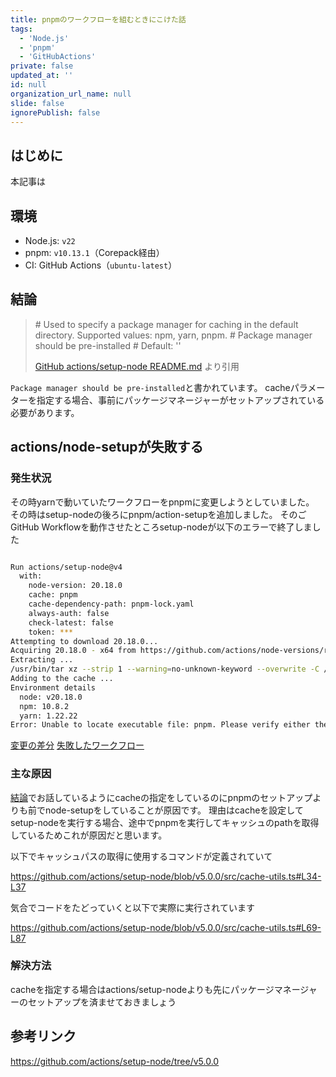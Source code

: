 ```yaml
---
title: pnpmのワークフローを組むときにこけた話
tags:
  - 'Node.js'
  - 'pnpm'
  - 'GitHubActions'
private: false
updated_at: ''
id: null
organization_url_name: null
slide: false
ignorePublish: false
---
```


## はじめに
本記事は

## 環境
- Node.js: `v22`
- pnpm: `v10.13.1`（Corepack経由）
- CI: GitHub Actions（`ubuntu-latest`）

## 結論

> \# Used to specify a package manager for caching in the default directory. Supported values: npm, yarn, pnpm.
> \# Package manager should be pre-installed
> \# Default: ''
>
> [GitHub actions/setup-node README.md](https://github.com/actions/setup-node/blob/a0853c24544627f65ddf259abe73b1d18a591444/README.md) より引用

`Package manager should be pre-installed`と書かれています。
cacheパラメーターを指定する場合、事前にパッケージマネージャーがセットアップされている必要があります。

## actions/node-setupが失敗する

### 発生状況

その時yarnで動いていたワークフローをpnpmに変更しようとしていました。
その時はsetup-nodeの後ろにpnpm/action-setupを追加しました。
そのごGitHub Workflowを動作させたところsetup-nodeが以下のエラーで終了しました
```bash

Run actions/setup-node@v4
  with:
    node-version: 20.18.0
    cache: pnpm
    cache-dependency-path: pnpm-lock.yaml
    always-auth: false
    check-latest: false
    token: ***
Attempting to download 20.18.0...
Acquiring 20.18.0 - x64 from https://github.com/actions/node-versions/releases/download/20.18.0-11182621166/node-20.18.0-linux-x64.tar.gz
Extracting ...
/usr/bin/tar xz --strip 1 --warning=no-unknown-keyword --overwrite -C /home/runner/work/_temp/4e584c97-3c0c-4bc5-a92e-4c93e8b2411d -f /home/runner/work/_temp/0ae0a89d-9c47-46f0-a2da-ad5825c8aa60
Adding to the cache ...
Environment details
  node: v20.18.0
  npm: 10.8.2
  yarn: 1.22.22
Error: Unable to locate executable file: pnpm. Please verify either the file path exists or the file can be found within a directory specified by the PATH environment variable. Also check the file mode to verify the file is executable.

```

[変更の差分](https://github.com/AkatukiSora/qiita-content/commit/6b7d99fe303fcb5b0fcd25c049948d55fe284c2b#diff-32824c984905bb02bc7ffcef96a77addd1f1602cff71a11fbbfdd7f53ee026bb)
[失敗したワークフロー](https://github.com/AkatukiSora/qiita-content/actions/runs/17459539391/job/49580773096)

### 主な原因

[結論](#結論)でお話しているようにcacheの指定をしているのにpnpmのセットアップよりも前でnode-setupをしていることが原因です。
理由はcacheを設定してsetup-nodeを実行する場合、途中でpnpmを実行してキャッシュのpathを取得しているためこれが原因だと思います。

以下でキャッシュパスの取得に使用するコマンドが定義されていて

https://github.com/actions/setup-node/blob/v5.0.0/src/cache-utils.ts#L34-L37

気合でコードをたどっていくと以下で実際に実行されています

https://github.com/actions/setup-node/blob/v5.0.0/src/cache-utils.ts#L69-L87


### 解決方法

cacheを指定する場合はactions/setup-nodeよりも先にパッケージマネージャーのセットアップを済ませておきましょう

## 参考リンク

https://github.com/actions/setup-node/tree/v5.0.0
